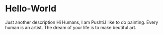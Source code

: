 # Hello-World
Just another description
Hi Humans,
I am Pushti.I like to do painting.
Every human is an artist. The dream of your life is to make beutiful art.
